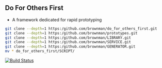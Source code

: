 Do For Others First
------
- A framework dedicated for rapid prototyping 

```bash
git clone --depth=1 https:/github.com/brownman/do_for_others_first.git
git clone --depth=1 https:/github.com/brownman/prototypes.git  
git clone --depth=1 https:/github.com/brownman/LIBRARY.git 
git clone --depth=1 https:/github.com/brownman/SERVICE.git 
git clone --depth=1 https:/github.com/brownman/GENERATOR.git 
mv * do_for_others_first/SCRIPT/

```

[![Build Status](https://travis-ci.org/brownman/do_for_others_first.svg?branch=develop)](https://travis-ci.org/brownman/do_for_others_first)
